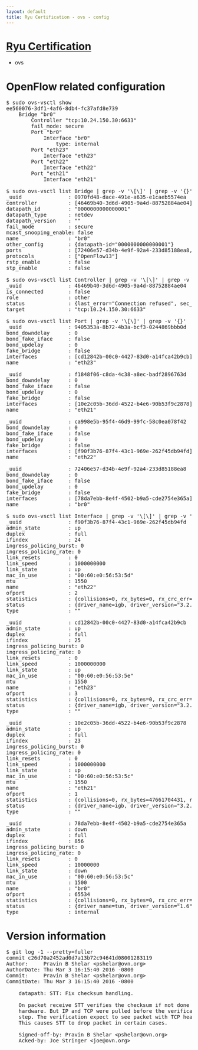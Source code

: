 ```yaml
---
layout: default
title: Ryu Certification - ovs - config
---
```

# [Ryu Certification](http://osrg.github.io/ryu/certification.html)
* ovs 

# OpenFlow related configuration
<pre>
$ sudo ovs-vsctl show
ee560076-3df1-4af6-8db4-fc37afd8e739
    Bridge "br0"
        Controller "tcp:10.24.150.30:6633"
        fail_mode: secure
        Port "br0"
            Interface "br0"
                type: internal
        Port "eth23"
            Interface "eth23"
        Port "eth22"
            Interface "eth22"
        Port "eth21"
            Interface "eth21"

$ sudo ovs-vsctl list Bridge | grep -v '\[\]' | grep -v '{}'
_uuid               : 0970fd48-dace-491e-a635-e1caeb5574ea
controller          : [46469b40-3d6d-4905-9a4d-88752884ae04]
datapath_id         : "0000000000000001"
datapath_type       : netdev
datapath_version    : "<built-in>"
fail_mode           : secure
mcast_snooping_enable: false
name                : "br0"
other_config        : {datapath-id="0000000000000001"}
ports               : [72406e57-d34b-4e9f-92a4-233d85188ea8, 9405353a-8b72-4b3a-bcf3-0244869bbb0d, ca998e5b-95f4-46d9-99fc-58c0ea078f42, f1848f06-c8da-4c38-a8ec-badf2896763d]
protocols           : ["OpenFlow13"]
rstp_enable         : false
stp_enable          : false

$ sudo ovs-vsctl list Controller | grep -v '\[\]' | grep -v '{}'
_uuid               : 46469b40-3d6d-4905-9a4d-88752884ae04
is_connected        : false
role                : other
status              : {last_error="Connection refused", sec_since_connect="662", sec_since_disconnect="3", state=BACKOFF}
target              : "tcp:10.24.150.30:6633"

$ sudo ovs-vsctl list Port | grep -v '\[\]' | grep -v '{}'
_uuid               : 9405353a-8b72-4b3a-bcf3-0244869bbb0d
bond_downdelay      : 0
bond_fake_iface     : false
bond_updelay        : 0
fake_bridge         : false
interfaces          : [cd12842b-00c0-4427-83d0-a14fca42b9cb]
name                : "eth23"

_uuid               : f1848f06-c8da-4c38-a8ec-badf2896763d
bond_downdelay      : 0
bond_fake_iface     : false
bond_updelay        : 0
fake_bridge         : false
interfaces          : [10e2c05b-36dd-4522-b4e6-90b53f9c2878]
name                : "eth21"

_uuid               : ca998e5b-95f4-46d9-99fc-58c0ea078f42
bond_downdelay      : 0
bond_fake_iface     : false
bond_updelay        : 0
fake_bridge         : false
interfaces          : [f90f3b76-87f4-43c1-969e-262f45db94fd]
name                : "eth22"

_uuid               : 72406e57-d34b-4e9f-92a4-233d85188ea8
bond_downdelay      : 0
bond_fake_iface     : false
bond_updelay        : 0
fake_bridge         : false
interfaces          : [78da7ebb-8e4f-4502-b9a5-cde2754e365a]
name                : "br0"

$ sudo ovs-vsctl list Interface | grep -v '\[\]' | grep -v '{}'
_uuid               : f90f3b76-87f4-43c1-969e-262f45db94fd
admin_state         : up
duplex              : full
ifindex             : 24
ingress_policing_burst: 0
ingress_policing_rate: 0
link_resets         : 0
link_speed          : 1000000000
link_state          : up
mac_in_use          : "00:60:e0:56:53:5d"
mtu                 : 1550
name                : "eth22"
ofport              : 2
statistics          : {collisions=0, rx_bytes=0, rx_crc_err=0, rx_dropped=0, rx_errors=0, rx_frame_err=0, rx_over_err=0, rx_packets=0, tx_bytes=31647305557, tx_dropped=0, tx_errors=0, tx_packets=21134854}
status              : {driver_name=igb, driver_version="3.2.10-k", firmware_version="2.10-9"}
type                : ""

_uuid               : cd12842b-00c0-4427-83d0-a14fca42b9cb
admin_state         : up
duplex              : full
ifindex             : 25
ingress_policing_burst: 0
ingress_policing_rate: 0
link_resets         : 0
link_speed          : 1000000000
link_state          : up
mac_in_use          : "00:60:e0:56:53:5e"
mtu                 : 1550
name                : "eth23"
ofport              : 3
statistics          : {collisions=0, rx_bytes=0, rx_crc_err=0, rx_dropped=0, rx_errors=0, rx_frame_err=0, rx_over_err=0, rx_packets=0, tx_bytes=10415680500, tx_dropped=0, tx_errors=0, tx_packets=6943787}
status              : {driver_name=igb, driver_version="3.2.10-k", firmware_version="2.10-9"}
type                : ""

_uuid               : 10e2c05b-36dd-4522-b4e6-90b53f9c2878
admin_state         : up
duplex              : full
ifindex             : 23
ingress_policing_burst: 0
ingress_policing_rate: 0
link_resets         : 0
link_speed          : 1000000000
link_state          : up
mac_in_use          : "00:60:e0:56:53:5c"
mtu                 : 1550
name                : "eth21"
ofport              : 1
statistics          : {collisions=0, rx_bytes=47661704431, rx_crc_err=0, rx_dropped=0, rx_errors=0, rx_frame_err=0, rx_over_err=0, rx_packets=31853789, tx_bytes=0, tx_dropped=0, tx_errors=0, tx_packets=0}
status              : {driver_name=igb, driver_version="3.2.10-k", firmware_version="2.10-9"}
type                : ""

_uuid               : 78da7ebb-8e4f-4502-b9a5-cde2754e365a
admin_state         : down
duplex              : full
ifindex             : 856
ingress_policing_burst: 0
ingress_policing_rate: 0
link_resets         : 0
link_speed          : 10000000
link_state          : down
mac_in_use          : "00:60:e0:56:53:5c"
mtu                 : 1500
name                : "br0"
ofport              : 65534
statistics          : {collisions=0, rx_bytes=0, rx_crc_err=0, rx_dropped=0, rx_errors=0, rx_frame_err=0, rx_over_err=0, rx_packets=0, tx_bytes=0, tx_dropped=0, tx_errors=0, tx_packets=0}
status              : {driver_name=tun, driver_version="1.6", firmware_version="N/A"}
type                : internal
</pre>

# Version information
<pre>
$ git log -1 --pretty=fuller
commit c26d70a2452ad0d7a13b72c94641d08001283119
Author:     Pravin B Shelar &lt;pshelar@ovn.org&gt;
AuthorDate: Thu Mar 3 16:15:40 2016 -0800
Commit:     Pravin B Shelar &lt;pshelar@ovn.org&gt;
CommitDate: Thu Mar 3 16:15:40 2016 -0800

    datapath: STT: Fix checksum handling.
    
    On packet receive STT verifies the checksum if not done in
    hardware. But IP and TCP were pulled before the verification
    step. The verification expect to see packet with TCP header.
    This causes STT to drop packet in certain cases.
    
    Signed-off-by: Pravin B Shelar &lt;pshelar@ovn.org&gt;
    Acked-by: Joe Stringer &lt;joe@ovn.org&gt;
</pre>
